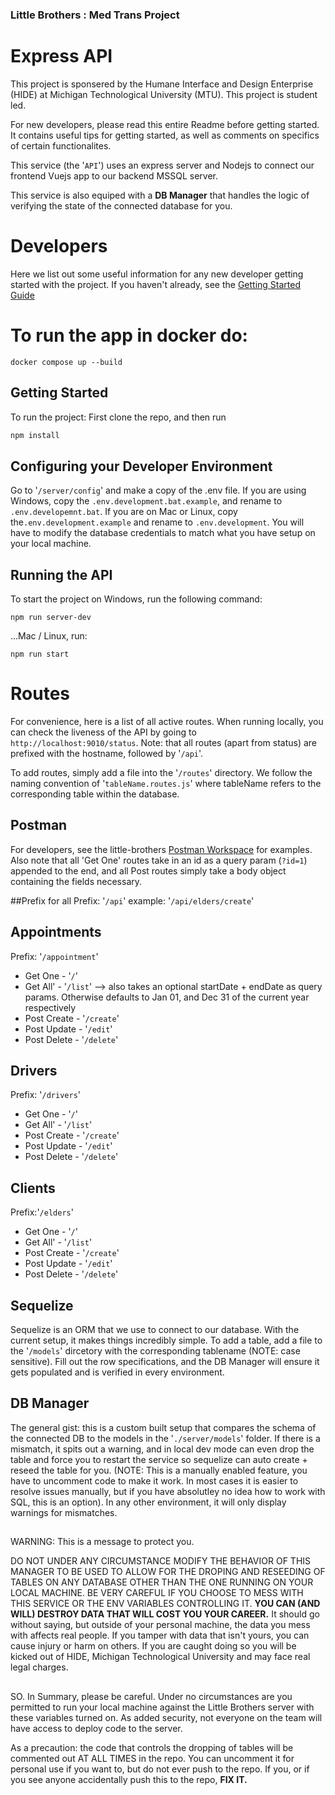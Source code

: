 ### Little Brothers : Med Trans Project
# Express API
This project is sponsered by the Humane Interface and Design Enterprise (HIDE) at Michigan Technological University (MTU). This project is student led. 

For new developers, please read this entire Readme before getting started. It contains useful tips for getting started, as well as comments on specifics of certain functionalites. 

This service (the '`API`') uses an express server and Nodejs to connect our frontend Vuejs app to our backend MSSQL server. 

This service is also equiped with a <strong>DB Manager</strong> that handles the logic of verifying the state of the connected database for you. 

# Developers
Here we list out some useful information for any new developer getting started with the project. If you haven't already, see the [Getting Started Guide](https://houghtonlittlebrothers.sharepoint.com/:w:/r/sites/mtulbfemedtransproject/Shared%20Documents/Developer%20Space/Getting%20Stated%20Guide.docx?d=w2909ee9daa3a42238df616b11042623b&csf=1&web=1&e=kcNI3a)

# To run the app in docker do:

```
docker compose up --build
```


## Getting Started
To run the project: First clone the repo, and then run 
```bash
npm install 
```

## Configuring your Developer Environment
Go to '`/server/config`' and make a copy of the .env file. If you are using Windows, copy the `.env.development.bat.example`, and rename to `.env.developemnt.bat`. If you are on Mac or Linux, copy the`.env.development.example` and rename to `.env.development`. You will have to modify the database credentials to match what you have setup on your local machine. 

## Running the API
To start the project on Windows, run the following command:
```
npm run server-dev
```
...Mac / Linux, run:
```
npm run start
```



# Routes
For convenience, here is a list of all active routes. When running locally, you can check the liveness of the API by going to `http://localhost:9010/status`.
Note: that all routes (apart from status) are prefixed with the hostname, followed by '`/api`'. 

To add routes, simply add a file into the '`/routes`' directory. We follow the naming convention of '`tableName.routes.js`' where tableName refers to the corresponding table within the database. 

## Postman
For developers, see the little-brothers [Postman Workspace](https://michigan-technological-university-student-plan.postman.co/workspace/77548b2e-e53a-4b99-81c5-ab5a2fff1920/collection/23674592-2fa55a40-082e-491d-afd2-3543e13249d6) for examples. Also note that all 'Get One' routes take in an id as a query param (`?id=1`) appended to the end, and all Post routes simply take a body object containing the fields necessary. 


##Prefix for all
Prefix: '`/api`'
example: '`/api/elders/create`'

## Appointments
Prefix: '`/appointment`'

- Get One       - '`/`'
- Get All'      - '`/list`' --> also takes an optional startDate + endDate as query params. Otherwise defaults to Jan 01, and Dec 31 of the current year respectively
- Post Create   - '`/create`'
- Post Update   - '`/edit`'
- Post Delete   - '`/delete`'

## Drivers
Prefix: '`/drivers`'

- Get One       - '`/`'
- Get All'      - '`/list`'
- Post Create   - '`/create`'
- Post Update   - '`/edit`'
- Post Delete   - '`/delete`'

## Clients
Prefix:'`/elders`'

- Get One       - '`/`'
- Get All'      - '`/list`'
- Post Create   - '`/create`'
- Post Update   - '`/edit`'
- Post Delete   - '`/delete`' 


## Sequelize
Sequelize is an ORM that we use to connect to our database. With the current setup, it makes things incredibly simple. To add a table, add a file to the '`/models`' dircetory with the corresponding tablename (NOTE: case sensitive). Fill out the row specifications, and the DB Manager will ensure it gets populated and is verified in every environment. 

## DB Manager
The general gist: this is a custom built setup that compares the schema of the connected DB to the models in the '`./server/models`' folder. If there is a mismatch, it spits out a warning, and in local dev mode can even drop the table and force you to restart the service so sequelize can auto create + reseed the table for you. (NOTE: This is a manually enabled feature, you have to uncomment code to make it work. In most cases it is easier to resolve issues manually, but if you have absolutley no idea how to work with SQL, this is an option). In any other environment, it will only display warnings for mismatches. 

##
WARNING: This is a message to protect you.

DO NOT UNDER ANY CIRCUMSTANCE MODIFY THE BEHAVIOR OF THIS MANAGER TO BE USED TO ALLOW FOR THE DROPING AND RESEEDING OF TABLES ON ANY DATABASE OTHER THAN THE ONE RUNNING ON YOUR LOCAL MACHINE. BE VERY CAREFUL IF YOU CHOOSE TO MESS WITH THIS SERVICE OR THE ENV VARIABLES CONTROLLING IT. <strong>YOU CAN (AND WILL) DESTROY DATA THAT WILL COST YOU YOUR CAREER.</strong> It should go without saying, but outside of your personal machine, the data you mess with affects real people. If you tamper with data that isn't yours, you can cause injury or harm on others. If you are caught doing so you will be kicked out of HIDE, Michigan Technological University and may face real legal charges.
##

SO. In Summary, please be careful. Under no circumstances are you permitted to run your local machine against the Little Brothers server with these variables turned on. As added security, not everyone on the team will have access to deploy code to the server.

As a precaution: the code that controls the dropping of tables will be commented out AT ALL TIMES in the repo. You can uncomment it for personal use if you want to, but do not ever push to the repo. If you, or if you see anyone accidentally push this to the repo, <strong> FIX IT. </strong>

